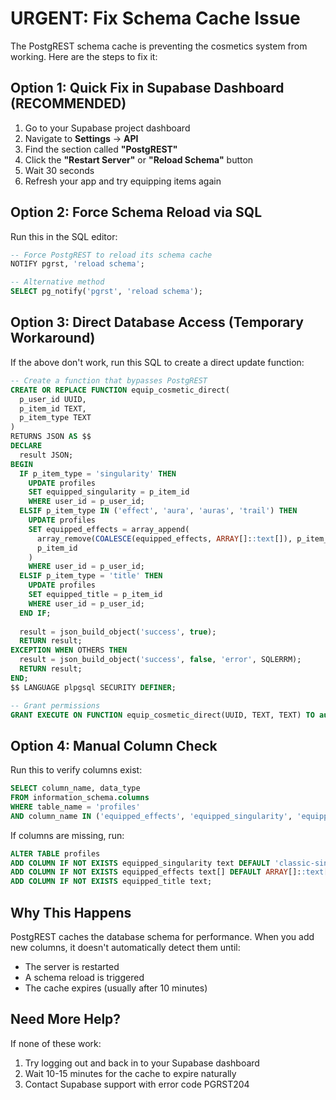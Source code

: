 # URGENT: Fix Schema Cache Issue

The PostgREST schema cache is preventing the cosmetics system from working. Here are the steps to fix it:

## Option 1: Quick Fix in Supabase Dashboard (RECOMMENDED)

1. Go to your Supabase project dashboard
2. Navigate to **Settings** → **API**
3. Find the section called **"PostgREST"**
4. Click the **"Restart Server"** or **"Reload Schema"** button
5. Wait 30 seconds
6. Refresh your app and try equipping items again

## Option 2: Force Schema Reload via SQL

Run this in the SQL editor:

```sql
-- Force PostgREST to reload its schema cache
NOTIFY pgrst, 'reload schema';

-- Alternative method
SELECT pg_notify('pgrst', 'reload schema');
```

## Option 3: Direct Database Access (Temporary Workaround)

If the above don't work, run this SQL to create a direct update function:

```sql
-- Create a function that bypasses PostgREST
CREATE OR REPLACE FUNCTION equip_cosmetic_direct(
  p_user_id UUID,
  p_item_id TEXT,
  p_item_type TEXT
)
RETURNS JSON AS $$
DECLARE
  result JSON;
BEGIN
  IF p_item_type = 'singularity' THEN
    UPDATE profiles 
    SET equipped_singularity = p_item_id 
    WHERE user_id = p_user_id;
  ELSIF p_item_type IN ('effect', 'aura', 'auras', 'trail') THEN
    UPDATE profiles 
    SET equipped_effects = array_append(
      array_remove(COALESCE(equipped_effects, ARRAY[]::text[]), p_item_id), 
      p_item_id
    )
    WHERE user_id = p_user_id;
  ELSIF p_item_type = 'title' THEN
    UPDATE profiles 
    SET equipped_title = p_item_id 
    WHERE user_id = p_user_id;
  END IF;
  
  result = json_build_object('success', true);
  RETURN result;
EXCEPTION WHEN OTHERS THEN
  result = json_build_object('success', false, 'error', SQLERRM);
  RETURN result;
END;
$$ LANGUAGE plpgsql SECURITY DEFINER;

-- Grant permissions
GRANT EXECUTE ON FUNCTION equip_cosmetic_direct(UUID, TEXT, TEXT) TO authenticated;
```

## Option 4: Manual Column Check

Run this to verify columns exist:

```sql
SELECT column_name, data_type 
FROM information_schema.columns 
WHERE table_name = 'profiles' 
AND column_name IN ('equipped_effects', 'equipped_singularity', 'equipped_title');
```

If columns are missing, run:

```sql
ALTER TABLE profiles 
ADD COLUMN IF NOT EXISTS equipped_singularity text DEFAULT 'classic-singularity',
ADD COLUMN IF NOT EXISTS equipped_effects text[] DEFAULT ARRAY[]::text[],
ADD COLUMN IF NOT EXISTS equipped_title text;
```

## Why This Happens

PostgREST caches the database schema for performance. When you add new columns, it doesn't automatically detect them until:
- The server is restarted
- A schema reload is triggered
- The cache expires (usually after 10 minutes)

## Need More Help?

If none of these work:
1. Try logging out and back in to your Supabase dashboard
2. Wait 10-15 minutes for the cache to expire naturally
3. Contact Supabase support with error code PGRST204